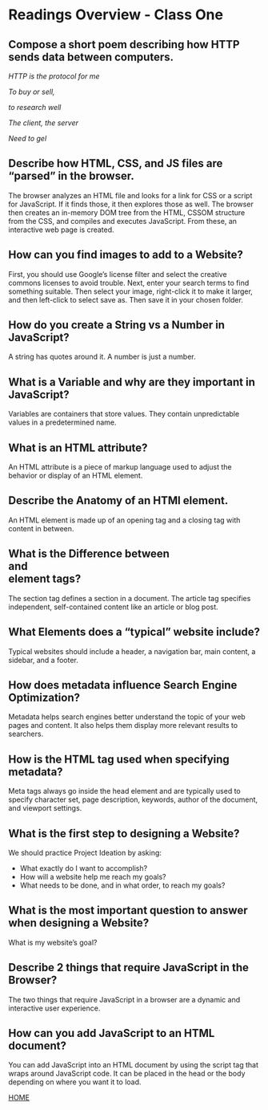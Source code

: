 # Readings Overview  - Class One

## Compose a short poem describing how HTTP sends data between computers.

*HTTP is the protocol for me*

*To buy or sell,*

*to research well*

*The client, the server* 

*Need to gel*

## Describe how HTML, CSS, and JS files are “parsed” in the browser.

The browser analyzes an HTML file and looks for a link for CSS or a script for JavaScript.  If it finds those, it then explores those as well. The browser then creates an in-memory DOM tree from the HTML, CSSOM structure from the CSS, and compiles and executes JavaScript.  From these, an interactive web page is created.

## How can you find images to add to a Website?

First, you should use Google’s license filter and select the creative commons licenses to avoid trouble.  Next, enter your search terms to find something suitable.  Then select your image, right-click it to make it larger, and then left-click to select save as.  Then save it in your chosen folder. 

## How do you create a String vs a Number in JavaScript?

A string has quotes around it.  A number is just a number.

## What is a Variable and why are they important in JavaScript?

Variables are containers that store values.  They contain unpredictable values in a predetermined name.



## What is an HTML attribute?

An HTML attribute is a piece of markup language used to adjust the behavior or display of an HTML element. 

## Describe the Anatomy of an HTMl element.

An HTML element is made up of an opening tag and a closing tag with content in between.  

## What is the Difference between <article> and <section> element tags?

The section tag defines a section in a document. The article tag specifies independent, self-contained content like an article or blog post.

## What Elements does a “typical” website include?

Typical websites should include a header, a navigation bar, main content, a sidebar, and a footer.

## How does metadata influence Search Engine Optimization?

Metadata helps search engines better understand the topic of your web pages and content. It also helps them display more relevant results to searchers.

## How is the <meta> HTML tag used when specifying metadata?

Meta tags always go inside the head element and are typically used to specify character set, page description, keywords, author of the document, and viewport settings.

## What is the first step to designing a Website?

We should practice Project Ideation by asking:
- What exactly do I want to accomplish?
- How will a website help me reach my goals?
- What needs to be done, and in what order, to reach my goals?

## What is the most important question to answer when designing a Website?

What is my website’s goal?



## Describe 2 things that require JavaScript in the Browser?

The two things that require JavaScript in a browser are a dynamic and interactive user experience.

## How can you add JavaScript to an HTML document?

You can add JavaScript into an HTML document by using the script tag that wraps around JavaScript code.  It can be placed in the head or the body depending on where you want it to load.

[HOME](https://aedeleon2023.github.io/reading-notes/)
